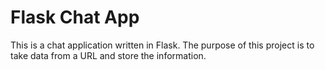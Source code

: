 # Flask Chat App

This is a chat application written in Flask. The purpose of this project is to 
take data from a URL and store the information.